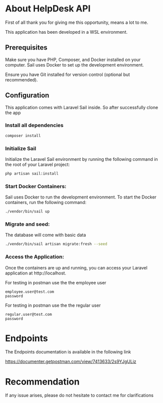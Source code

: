 
# About HelpDesk API
First of all thank you for giving me this opportunity, means a lot to me.

This application has been developed in a WSL environment.

## Prerequisites

Make sure you have PHP, Composer, and Docker installed on your computer. Sail uses Docker to set up the development environment.

Ensure you have Git installed for version control (optional but recommended).

## Configuration
This application comes with Laravel Sail inside. So after successfully clone the app

### Install all dependencies


```bash
composer install
```

### Initialize Sail

Initialize the Laravel Sail environment by running the following command in the root of your Laravel project:

```bash
php artisan sail:install

```


### Start Docker Containers:

Sail uses Docker to run the development environment. To start the Docker containers, run the following command:


```bash
./vendor/bin/sail up

```

### Migrate and seed:
The database will come with basic data

```bash
./vendor/bin/sail artisan migrate:fresh --seed

```

### Access the Application:

Once the containers are up and running, you can access your Laravel application at http://localhost.

For testing in postman use the the employee user
```
employee.user@test.com
password

```


For testing in postman use the the regular user
```
regular.user@test.com
password

```

# Endpoints

The Endpoints documentation is available in the following link

https://documenter.getpostman.com/view/7413633/2s9YJgULiz
# Recommendation

If any issue arises, please do not hesitate to contact me for clarifications

